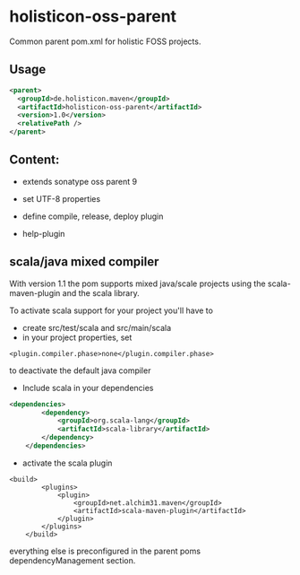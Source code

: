 # holisticon-oss-parent

Common parent pom.xml for holistic FOSS projects.

## Usage

```xml
<parent>
  <groupId>de.holisticon.maven</groupId>
  <artifactId>holisticon-oss-parent</artifactId>
  <version>1.0</version>
  <relativePath />
</parent>
```

## Content:

- extends sonatype oss parent 9
- set UTF-8 properties
- define compile, release, deploy plugin

- help-plugin

## scala/java mixed compiler

With version 1.1 the pom supports mixed java/scale projects using the scala-maven-plugin and the scala library.

To activate scala support for your project you'll have to

* create src/test/scala and src/main/scala
* in your project properties, set 

```
<plugin.compiler.phase>none</plugin.compiler.phase> 
```
to deactivate the default java compiler

* Include scala in your dependencies

```xml
<dependencies>
        <dependency>
            <groupId>org.scala-lang</groupId>
            <artifactId>scala-library</artifactId>
        </dependency>
    </dependencies>
```

* activate the scala plugin

```
<build>
        <plugins>
            <plugin>
                <groupId>net.alchim31.maven</groupId>
                <artifactId>scala-maven-plugin</artifactId>
            </plugin>
        </plugins>
    </build>
```

everything else is preconfigured in the parent poms dependencyManagement section.
